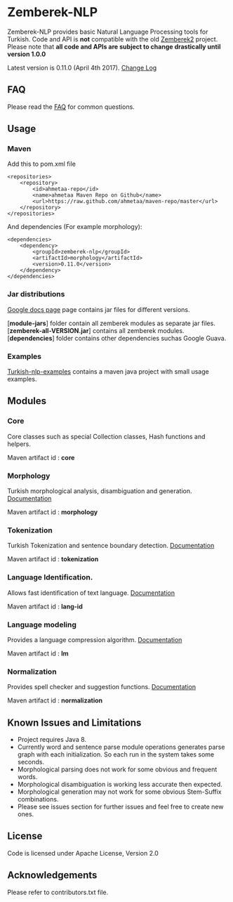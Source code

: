 Zemberek-NLP
============

Zemberek-NLP provides basic Natural Language Processing tools for Turkish.
Code and API is **not** compatible with the old [Zemberek2](https://github.com/ahmetaa/zemberek) project. 
Please note that **all code and APIs are subject to change drastically until version 1.0.0**

Latest version is 0.11.0 (April 4th 2017). [Change Log](CHANGELOG.md)

## FAQ 

Please read the [FAQ](https://github.com/ahmetaa/zemberek-nlp/wiki/FAQ) for common questions.

## Usage

### Maven

Add this to pom.xml file

    <repositories>
        <repository>
            <id>ahmetaa-repo</id>
            <name>ahmetaa Maven Repo on Github</name>
            <url>https://raw.github.com/ahmetaa/maven-repo/master</url>
        </repository>
    </repositories>

And dependencies (For example morphology):

    <dependencies>
        <dependency>
            <groupId>zemberek-nlp</groupId>
            <artifactId>morphology</artifactId>
            <version>0.11.0</version>
        </dependency>
    </dependencies>

### Jar distributions

[Google docs page](https://drive.google.com/#folders/0B9TrB39LQKZWSjNKdVcwWUxxUm8) page 
contains jar files for different versions. 

[**module-jars**] folder contain all zemberek modules as separate jar files. 
[**zemberek-all-VERSION.jar**] contains all zemberek modules. [**dependencies**] folder contains other dependencies suchas Google Guava.

### Examples

[Turkish-nlp-examples](https://github.com/ahmetaa/turkish-nlp-examples)
contains a maven java project with small usage examples.

## Modules

### Core

Core classes such as special Collection classes, Hash functions and helpers.

Maven artifact id : **core**

### Morphology

Turkish morphological analysis, disambiguation and generation. [Documentation](morphology)

Maven artifact id : **morphology**

### Tokenization

Turkish Tokenization and sentence boundary detection. [Documentation](tokenization)

Maven artifact id : **tokenization**

### Language Identification.

Allows fast identification of text language. [Documentation](lang-id)

Maven artifact id : **lang-id**

### Language modeling

Provides a language compression algorithm. [Documentation](lm)

Maven artifact id : **lm**

### Normalization

Provides spell checker and suggestion functions. [Documentation](normalization)

Maven artifact id : **normalization**

## Known Issues and Limitations
- Project requires Java 8.
- Currently word and sentence parse module operations generates parse graph with each initialization.
So each run in the system takes some seconds. 
- Morphological parsing does not work for some obvious and frequent words.
- Morphological disambiguation is working less accurate then expected.
- Morphological generation may not work for some obvious Stem-Suffix combinations.
- Please see issues section for further issues and feel free to create new ones.

## License
Code is licensed under Apache License, Version 2.0

## Acknowledgements
Please refer to contributors.txt file.
